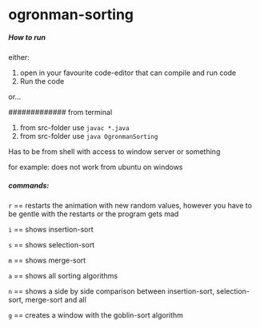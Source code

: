 # ogronman-sorting

##### How to run

either:

1. open in your favourite code-editor that can compile and run code
2. Run the code

or...

############# from terminal

1. from src-folder use `javac *.java`
2. from src-folder use `java OgronmanSorting`

Has to be from shell with access to window server or something

for example:
does not work from ubuntu on windows

##### commands:

`r` == restarts the animation with new random values, however you have to be gentle with the restarts or the program gets mad

`i` == shows insertion-sort

`s` == shows selection-sort

`m` == shows merge-sort

`a` == shows all sorting algorithms 

`n` == shows a side by side comparison between insertion-sort, selection-sort, merge-sort and all

`g` == creates a window with the goblin-sort algorithm

